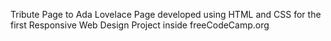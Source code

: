 Tribute Page to Ada Lovelace
Page developed using HTML and CSS for the first Responsive Web Design Project inside freeCodeCamp.org
